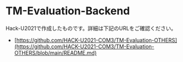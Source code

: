 # TM-Evaluation-Backend

Hack-U2021で作成したものです。詳細は下記のURLをご確認ください。
- [https://github.com/HACK-U2021-COM3/TM-Evaluation-OTHERS](https://github.com/HACK-U2021-COM3/TM-Evaluation-OTHERS/blob/main/README.md)